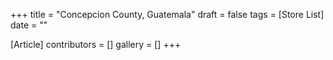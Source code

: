 +++
title = "Concepcion County, Guatemala"
draft = false
tags = [Store List]
date = ""

[Article]
contributors = []
gallery = []
+++